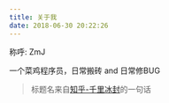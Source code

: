 ```yaml
---
title: 关于我
date: 2018-06-30 20:22:26
---
```

称呼: ZmJ

一个菜鸡程序员，日常搬砖 and 日常修BUG

> 标题名来自<a href='https://zhuanlan.zhihu.com/p/32193130'>知乎-千里冰封</a>的一句话

